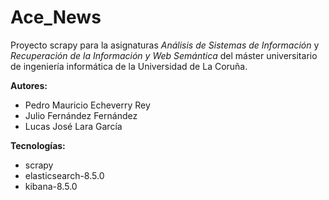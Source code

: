 # Ace_News

Proyecto scrapy para la asignaturas *Análisis de Sistemas de Información* y *Recuperación de la Información y Web Semántica* del máster universitario de ingeniería informática de la Universidad de La Coruña.

**Autores:**
- Pedro Mauricio Echeverry Rey 
- Julio Fernández Fernández 
- Lucas José Lara García 

**Tecnologías:**
- scrapy
- elasticsearch-8.5.0
- kibana-8.5.0
